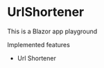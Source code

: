 # UrlShortener

<p>This is a Blazor app playground</p>
<p>Implemented features</p>
<ul>
  <li>
    Url Shortener
  </li>
</ul>
